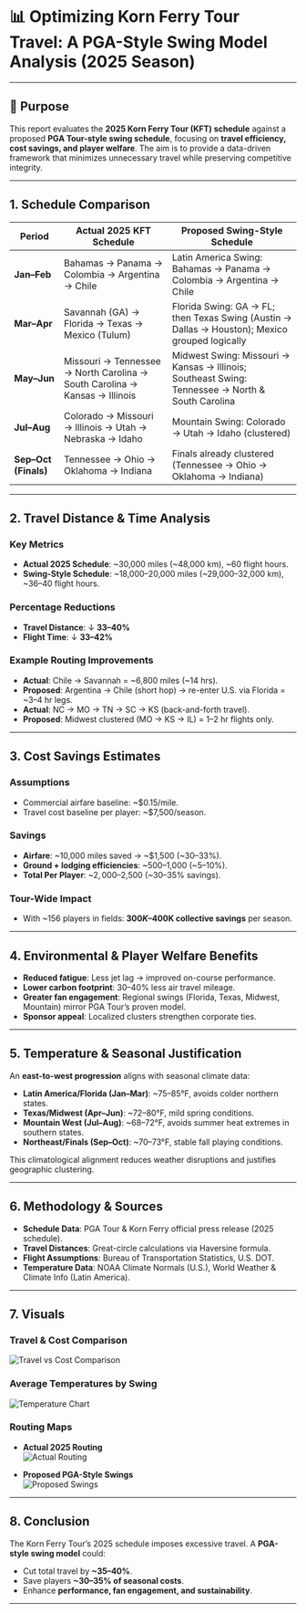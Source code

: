 # 📊 Optimizing Korn Ferry Tour Travel: A PGA-Style Swing Model Analysis (2025 Season)

---

## 🎯 Purpose
This report evaluates the **2025 Korn Ferry Tour (KFT) schedule** against a proposed **PGA Tour-style swing schedule**, focusing on **travel efficiency, cost savings, and player welfare**. The aim is to provide a data-driven framework that minimizes unnecessary travel while preserving competitive integrity.

---

## 1. Schedule Comparison

| **Period**        | **Actual 2025 KFT Schedule**                                        | **Proposed Swing-Style Schedule**                        |
|------------------|--------------------------------------------------------------------|----------------------------------------------------------|
| **Jan–Feb**      | Bahamas → Panama → Colombia → Argentina → Chile                    | Latin America Swing: Bahamas → Panama → Colombia → Argentina → Chile |
| **Mar–Apr**      | Savannah (GA) → Florida → Texas → Mexico (Tulum)                   | Florida Swing: GA → FL; then Texas Swing (Austin → Dallas → Houston); Mexico grouped logically |
| **May–Jun**      | Missouri → Tennessee → North Carolina → South Carolina → Kansas → Illinois | Midwest Swing: Missouri → Kansas → Illinois; Southeast Swing: Tennessee → North & South Carolina |
| **Jul–Aug**      | Colorado → Missouri → Illinois → Utah → Nebraska → Idaho           | Mountain Swing: Colorado → Utah → Idaho (clustered)      |
| **Sep–Oct (Finals)** | Tennessee → Ohio → Oklahoma → Indiana                              | Finals already clustered (Tennessee → Ohio → Oklahoma → Indiana) |

---

## 2. Travel Distance & Time Analysis

### Key Metrics
- **Actual 2025 Schedule**: ~30,000 miles (~48,000 km), ~60 flight hours.
- **Swing-Style Schedule**: ~18,000–20,000 miles (~29,000–32,000 km), ~36–40 flight hours.

### Percentage Reductions
- **Travel Distance**: ↓ **33–40%**
- **Flight Time**: ↓ **33–42%**

### Example Routing Improvements
- **Actual**: Chile → Savannah = ~6,800 miles (~14 hrs).  
- **Proposed**: Argentina → Chile (short hop) → re-enter U.S. via Florida = ~3–4 hr legs.  
- **Actual**: NC → MO → TN → SC → KS (back-and-forth travel).  
- **Proposed**: Midwest clustered (MO → KS → IL) = 1–2 hr flights only.

---

## 3. Cost Savings Estimates

### Assumptions
- Commercial airfare baseline: ~$0.15/mile.
- Travel cost baseline per player: ~$7,500/season.

### Savings
- **Airfare**: ~10,000 miles saved → ~$1,500 (~30–33%).
- **Ground + lodging efficiencies**: ~$500–$1,000 (~5–10%).
- **Total Per Player**: ~$2,000–$2,500 (~30–35% savings).

### Tour-Wide Impact
- With ~156 players in fields: **$300K–$400K collective savings** per season.

---

## 4. Environmental & Player Welfare Benefits
- **Reduced fatigue**: Less jet lag → improved on-course performance.
- **Lower carbon footprint**: 30–40% less air travel mileage.
- **Greater fan engagement**: Regional swings (Florida, Texas, Midwest, Mountain) mirror PGA Tour’s proven model.
- **Sponsor appeal**: Localized clusters strengthen corporate ties.

---

## 5. Temperature & Seasonal Justification
An **east-to-west progression** aligns with seasonal climate data:
- **Latin America/Florida (Jan–Mar)**: ~75–85°F, avoids colder northern states.  
- **Texas/Midwest (Apr–Jun)**: ~72–80°F, mild spring conditions.  
- **Mountain West (Jul–Aug)**: ~68–72°F, avoids summer heat extremes in southern states.  
- **Northeast/Finals (Sep–Oct)**: ~70–73°F, stable fall playing conditions.  

This climatological alignment reduces weather disruptions and justifies geographic clustering.

---

## 6. Methodology & Sources
- **Schedule Data**: PGA Tour & Korn Ferry official press release (2025 schedule).  
- **Travel Distances**: Great-circle calculations via Haversine formula.  
- **Flight Assumptions**: Bureau of Transportation Statistics, U.S. DOT.  
- **Temperature Data**: NOAA Climate Normals (U.S.), World Weather & Climate Info (Latin America).  

---

## 7. Visuals

### Travel & Cost Comparison
![Travel vs Cost Comparison](images/travel_comparison.png)

### Average Temperatures by Swing
![Temperature Chart](<img width="2600" height="1400" alt="temperature_chart_months" src="https://github.com/user-attachments/assets/59fb198f-c10f-457f-84ed-8e66a3ed2527" />
)

### Routing Maps
- **Actual 2025 Routing**  
![Actual Routing](images/kft_actual_routing.png)

- **Proposed PGA-Style Swings**  
![Proposed Swings](images/kft_proposed_swings.png)

---

## 8. Conclusion
The Korn Ferry Tour’s 2025 schedule imposes excessive travel. A **PGA-style swing model** could:
- Cut total travel by **~35–40%**.
- Save players **~30–35% of seasonal costs**.
- Enhance **performance, fan engagement, and sustainability**.

---
